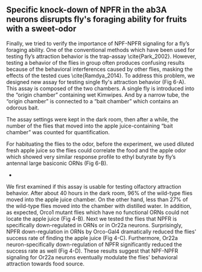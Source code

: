## Specific knock-down of NPFR in the ab3A neurons disrupts fly's foraging ability for fruits with a sweet-odor

Finally, we tried to verify the importance of NPF-NPFR signaling for a fly’s foraging ability. One of the conventional methods which have been used for testing fly’s attraction behavior is the trap-assay \cite{Park_2002}. However, testing a behavior of the flies in group often produces confusing results because of the behavioral interferences caused by other flies, masking the effects of the tested cues \cite{Ramdya_2014}. To address this problem, we designed new assay for testing single fly's attraction behavior (Fig 6-A). This assay is composed of the two chambers. A single fly is introduced into the “origin chamber” containing wet Kimwipes. And by a narrow tube, the “origin chamber” is connected to a “bait chamber” which contains an odorous bait. 

The assay settings were kept in the dark room, then after a while, the number of the flies that moved into the apple juice-containing “bait chamber” was counted for quantification.

For habituating the flies to the odor, before the experiment, we used diluted fresh apple juice so the flies could correlate the food and the apple odor which showed very similar response profile to ethyl butyrate by fly’s antennal large basiconic ORNs (Fig 6-B). 

-

We first examined if this assay is usable for testing olfactory attraction behavior.
After about 40 hours in the dark room, 96% of the wild-type flies moved into the apple juice chamber.
On the other hand, less than 27% of the wild-type flies moved into the chamber with distilled water.
In addition, as expected, Orco1 mutant flies which have no functional ORNs could not locate the apple juice (Fig 4-B).
Next we tested the flies that NPFR is specifically down-regulated in ORNs or in Or22a neurons.
Surprisingly, NPFR down-regulation in ORNs by Orco-Gal4 dramatically reduced the flies' success rate of finding the apple juice (Fig 4-C).
Furthermore, Or22a neuron-specifically down-regulation of NPFR significantly reduced the success rate as well (Fig 4-D).
These results suggest that NPF-NPFR signaling for Or22a neurons eventually modulate the flies' behavioral attraction towards food source.

